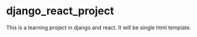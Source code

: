 # django_react_project
This is a learning project in django and react. It will be single html template.
